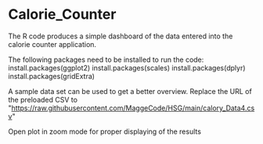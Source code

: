 # Calorie_Counter

The R code produces a simple dashboard of the data entered into the calorie counter application.

The following packages need to be installed to run the code:
  install.packages(ggplot2)
  install.packages(scales)
  install.packages(dplyr)
  install.packages(gridExtra)

A sample data set can be used to get a better overview. Replace the URL of the preloaded CSV to "https://raw.githubusercontent.com/MaggeCode/HSG/main/calory_Data4.csv"

Open plot in zoom mode for proper displaying of the results

